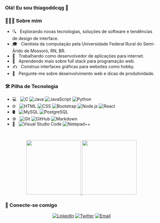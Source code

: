 ### Olá! Eu sou thiagoddcqg 👋

<h3>👨🏻‍💻 Sobre mim</h3>

- 🔍 &nbsp; Explorando novas tecnologias, soluções de software e tendências de design de interface.
- 🎓 &nbsp; Cientista da computação pela Universidade Federal Rural do Semi-Árido de Mossoró, RN, BR.
- 💼 &nbsp; Trabalhando como desenvolvedor de aplicações para internet.
- 🌱 &nbsp; Aprendendo mais sobre full stack para programação web.
- ✍️ &nbsp; Construo interfaces gráficas para websites como hobby.
- 💬 &nbsp; Pergunte-me sobre desenvolvimento web e dicas de produtividade.

<h3>🛠 Pilha de Tecnologia</h3>

- 💻 &nbsp;
  ![C](https://img.shields.io/badge/-C-333333?style=flat&logo=C&logoColor=A8B9CC)
  ![Java](https://img.shields.io/badge/-Java-333333?style=flat&logo=Java&logoColor=007396)
  ![JavaScript](https://img.shields.io/badge/-JavaScript-333333?style=flat&logo=javascript)
  ![Python](https://img.shields.io/badge/-Python-333333?style=flat&logo=python&logoColor=3776AB)
- 🌐 &nbsp;
  ![HTML](https://img.shields.io/badge/-HTML-333333?style=flat&logo=HTML5)
  ![CSS](https://img.shields.io/badge/-CSS-333333?style=flat&logo=CSS3&logoColor=1572B6)
  ![Bootstrap](https://img.shields.io/badge/-Bootstrap-333333?style=flat&logo=bootstrap&logoColor=563D7C)
  ![Node.js](https://img.shields.io/badge/-Node.js-333333?style=flat&logo=node.js&logoColor=339933)
  ![React](https://img.shields.io/badge/-React-333333?style=flat&logo=react&logoColor=61DAFB)
- 🛢 &nbsp;
  ![MySQL](https://img.shields.io/badge/-MySQL-333333?style=flat&logo=mysql&logoColor=4479A1)
  ![PostgreSQL](https://img.shields.io/badge/-PostgreSQL-333333?style=flat&logo=postgresql&logoColor=336791)
- ⚙️ &nbsp;
  ![Git](https://img.shields.io/badge/-Git-333333?style=flat&logo=git)
  ![GitHub](https://img.shields.io/badge/-GitHub-333333?style=flat&logo=github)
  ![Markdown](https://img.shields.io/badge/-Markdown-333333?style=flat&logo=markdown)
- 🔧 &nbsp;
  ![Visual Studio Code](https://img.shields.io/badge/-Visual%20Studio%20Code-333333?style=flat&logo=visual-studio-code&logoColor=007ACC)
  ![Notepad++](https://img.shields.io/badge/-Notepad++-333333?style=flat&logo=notepad-plus-plus)
<br/>

<p align="center">
  <a href="https://github.com/thiagoddcqg">
    <img height="180em" src="https://github-readme-stats-eight-theta.vercel.app/api?username=thiagoddcqg&theme=react&show_icons=true&include_all_commits=true&count_private=true"/>
    <img height="180em" src="https://github-readme-stats-eight-theta.vercel.app/api/top-langs/?username=thiagoddcqg&theme=react&layout=compact&exclude_lang=java"/>
  </a>
</p>

<h3>🤝 Conecte-se comigo</h3>

<p align="center">
  <a href="https://www.linkedin.com/in/thiago-gama-7693531b7/"><img alt="LinkedIn" src="https://img.shields.io/badge/LinkedIn-Arthur%20Silva-blue?style=flat-square&logo=linkedin"></a>
  <a href="https://twitter.com/thiagoddcqg"><img alt="Twitter" src="https://img.shields.io/badge/Twitter-thiagoddcqg-blue?style=flat-square&logo=twitter"></a>
  <a href="mailto:thiagoddcqg@gmail.com"><img alt="Email" src="https://img.shields.io/badge/Email-thiagoddcqg@gmail.com-blue?style=flat-square&logo=gmail"></a>
</p>